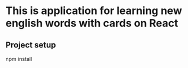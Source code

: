 # This is application for learning new english words with cards on React


## Project setup
npm install
